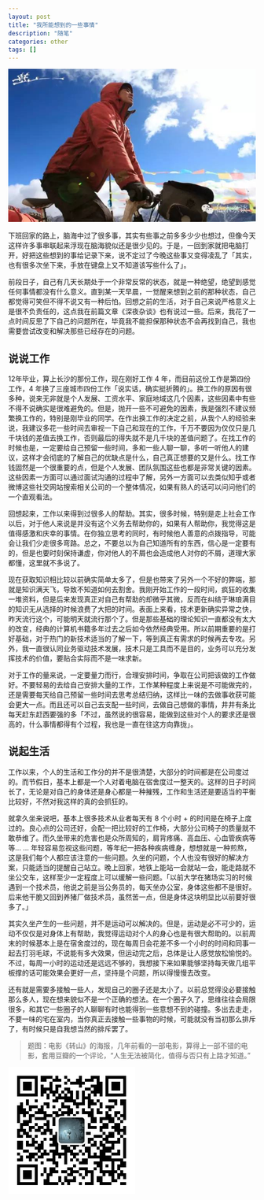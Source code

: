 ```yaml
---
layout: post
title: "我所能想到的一些事情"
description: "随笔"
categories: other 
tags: []
---
```


![转山](/images/zhuanshan.jpg)

下班回家的路上，脑海中过了很多事，其实有些事之前多多少少也想过，但像今天这样许多事串联起来浮现在脑海貌似还是很少见的。于是，一回到家就把电脑打开，好把这些想到的事给记录下来，说不定过了今晚这些事又变得凌乱了「其实，也有很多次坐下来，手放在键盘上又不知道该写些什么了」。

前段日子，自己有几天长期处于一个非常反常的状态，就是一种绝望，绝望到感觉任何事情都没有什么意义。直到某一天早晨，一觉醒来想到之前的那种状态，自己都觉得可笑但不得不说又有一种后怕。回想之前的生活，对于自己来说严格意义上是很不负责任的，这点我在前篇文章《深夜杂谈》也有说过一些。后来，我花了一点时间反思了下自己的问题所在，毕竟我不能担保那种状态不会再找到自己，我也需要尝试改变和解决那些已经存在的问题。

## 说说工作

12年毕业，算上长沙的那份工作，现在刚好工作 4 年，而目前这份工作是第四份工作，4 年换了三座城市四份工作「说实话，确实挺折腾的」。换工作的原因有很多种，说来无非就是个人发展、工资水平、家庭地域这几个因素，这些因素中有些不得不说确实是很难避免的。但是，抛开一些不可避免的因素，我是强烈不建议频繁换工作的，特别是刚毕业的同学。在作出换工作的决定之前，从我个人的经验来说，我建议多花一些时间去审视一下自己和现在的工作，千万不要因为仅仅只是几千块钱的差值去换工作，否则最后的得失就不是几千块的差值问题了。在找工作的时候也是，一定要给自己预留一些时间，多和一些人聊一聊，多听一听他人的建议，这样才会彻底的了解自己的优缺点是什么，自己真正想要的又是什么。找工作钱固然是一个很重要的点，但是个人发展、团队氛围这些也都是非常关键的因素。这些因素一方面可以通过面试沟通的过程中了解，另外一方面可以去类似知乎或者微博这些社交网站搜索相关公司的一个整体情况，如果有熟人的话可以问问他们的一个直观看法。

回想起来，工作以来得到过很多人的帮助。其实，很多时候，特别是走上社会工作以后，对于他人来说是并没有这个义务去帮助你的，如果有人帮助你，我觉得这是值得感激和庆幸的事情。在你独立思考的同时，有时候他人善意的点拨指导，可能会让我们少走很多弯路。总之，不要总以为自己知道所有的东西，信心是一定要有的，但是也要时刻保持谦虚，你对他人的不屑也会造成他人对你的不屑，道理大家都懂，这里就不多说了。

现在获取知识相比较以前确实简单太多了，但是也带来了另外一个不好的弊端，那就是知识满天飞，导致不知道如何去割舍。我刚开始工作的一段时间，疯狂的收集一堆资料，但是后来发现真正对自己有帮助的却微乎其微，反而在纠结于琳琅满目的知识无从选择的时候浪费了大把的时间。表面上来看，技术更新确实异常之快，昨天流行这个，可能明天就流行那个了。但是那些基础的理论知识一直都没有太大的改变，经典的计算机书籍多年过去之后如今依然经典受用。所以前期重要的是打好基础，对于热门的新技术适当的了解一下，等到真正有需求的时候再去专攻。另外，我一直很认同业务驱动技术发展，技术只是工具而不是目的，业务可以充分发挥技术的价值，要贴合实际而不是一味求新。

对于工作的量来说，一定要量力而行，合理安排时间，争取在公司把该做的工作做好。不要轻易的去给自己安排大量的工作，工作某种程度上来说是不可能做完的，还是需要每天给自己预留一些时间去思考总结归纳，这样比一味的去做事收获可能会更大一点。而且还可以自己去支配一些时间，去做自己想做的事情，井井有条比每天赶东赶西要强的多「不过，虽然说的很容易，能做到这些对个人的要求还是很高的，什么事情都得有个过程，我也是一直在往这方向靠拢」。

## 说起生活

工作以来，个人的生活和工作分的并不是很清楚，大部分的时间都是在公司度过的。而节假日，基本上都是一个人对着电脑在宿舍度过一整天的。这样的日子时间长了，无论是对自己的身体还是身心都是一种摧残，工作和生活还是要适当的平衡比较好，不然对我这样的真的会抓狂的。

就拿久坐来说吧，基本上很多技术从业者每天有 8 个小时 + 的时间是在椅子上度过的。良心点的公司还好，会配一把比较好的工作椅，大部分公司椅子的质量就不敢恭维了。而久坐带来的危害也是众所周知的，肩背疼痛、高血压、心血管疾病等等... ... 年轻容易忽视这些问题，等年纪一把各种疾病缠身，想想就是一种煎熬，这是我们每个人都应该注意的一些问题。久坐的问题，个人也没有很好的解决方案，只能适当的提醒自己站立。晚上回家，地铁上能站一会就站一会，能走路就不坐公交车，这样至少一定程度上可以缓解一些问题。「以前大学在猪场实习的时候遇到一个技术员，他说之前是当公务员的，每天坐办公室，身体这些都不是很好。后来他干脆又回到养猪厂做技术员，虽然苦一点，但是身体这块明显比以前要好很多了。」

其实久坐产生的一些问题，并不是运动可以解决的。但是，运动是必不可少的，运动不仅仅是对身体上有帮助，我觉得运动对个人的身心也是有很大帮助的。以前周末的时候基本上是在宿舍度过的，现在每周日会花差不多一个小时的时间和同事一起去打羽毛球，不说能有多大效果，但运动完之后，总体是让人感觉放松愉悦的。不过，每周一小时的运动还是远远不够的，我想接下来如果能够坚持每天做几组平板撑的话可能效果会更好一点，坚持是个问题，所以得慢慢去改变。

还有就是需要多接触一些人，发现自己的圈子还是太小了。以前总觉得没必要接触那么多人，现在想来貌似不是一个正确的想法。在一个圈子久了，思维往往会局限很多，和其它一些圈子的人聊聊有时也能得到一些意想不到的碰撞。多出去走走，不要一味的宅在室内，当你真正去接触一些事物的时候，可能就没有当初那么排斥了，有时候只是自我想当然的排斥罢了。

> 题图：电影《转山》的海报，几年前看的一部电影，算得上一部不错的电影，套用豆瓣的一个评论，“人生无法被简化，值得与否只有上路才知道。”

![微信公众号](/images/weixin.jpg)
